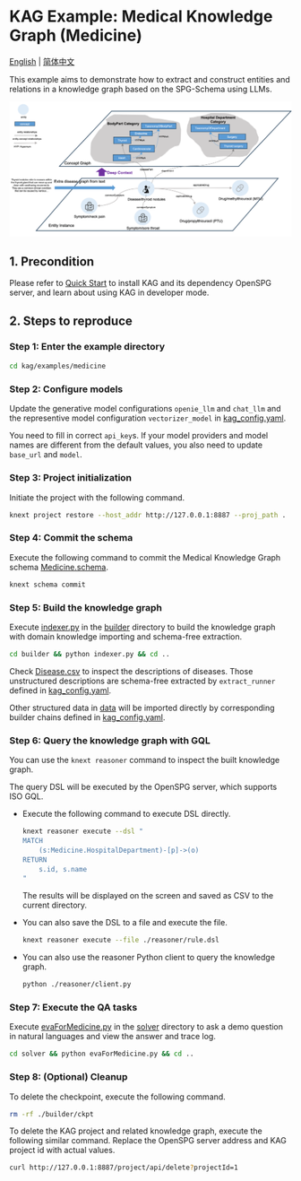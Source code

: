 # KAG Example: Medical Knowledge Graph (Medicine)

[English](./README.md) |
[简体中文](./README_cn.md)

This example aims to demonstrate how to extract and construct entities and relations in a knowledge graph based on the SPG-Schema using LLMs.

![KAG Medicine Diagram](/_static/images/examples/medicine/kag-medicine-diag.png)

## 1. Precondition

Please refer to [Quick Start](https://openspg.yuque.com/ndx6g9/cwh47i/rs7gr8g4s538b1n7) to install KAG and its dependency OpenSPG server, and learn about using KAG in developer mode.

## 2. Steps to reproduce

### Step 1: Enter the example directory

```bash
cd kag/examples/medicine
```

### Step 2: Configure models

Update the generative model configurations ``openie_llm`` and ``chat_llm`` and the representive model configuration ``vectorizer_model`` in [kag_config.yaml](./kag_config.yaml).

You need to fill in correct ``api_key``s. If your model providers and model names are different from the default values, you also need to update ``base_url`` and ``model``.

### Step 3: Project initialization

Initiate the project with the following command.

```bash
knext project restore --host_addr http://127.0.0.1:8887 --proj_path .
```

### Step 4: Commit the schema

Execute the following command to commit the Medical Knowledge Graph schema [Medicine.schema](./schema/Medicine.schema).

```bash
knext schema commit
```

### Step 5: Build the knowledge graph

Execute [indexer.py](./builder/indexer.py) in the [builder](./builder) directory to build the knowledge graph with domain knowledge importing and schema-free extraction.

```bash
cd builder && python indexer.py && cd ..
```

Check [Disease.csv](./builder/data/Disease.csv) to inspect the descriptions of diseases. Those unstructured descriptions are schema-free extracted by ``extract_runner`` defined in [kag_config.yaml](./kag_config.yaml).

Other structured data in [data](./builder/data) will be imported directly by corresponding builder chains defined in [kag_config.yaml](./kag_config.yaml).

### Step 6: Query the knowledge graph with GQL

You can use the ``knext reasoner`` command to inspect the built knowledge graph.

The query DSL will be executed by the OpenSPG server, which supports ISO GQL.

* Execute the following command to execute DSL directly.

  ```bash
  knext reasoner execute --dsl "
  MATCH
      (s:Medicine.HospitalDepartment)-[p]->(o)
  RETURN
      s.id, s.name
  "
  ```

  The results will be displayed on the screen and saved as CSV to the current directory.

* You can also save the DSL to a file and execute the file.

  ```bash
  knext reasoner execute --file ./reasoner/rule.dsl
  ```

* You can also use the reasoner Python client to query the knowledge graph.

  ```bash
  python ./reasoner/client.py
  ```

### Step 7: Execute the QA tasks

Execute [evaForMedicine.py](./solver/evaForMedicine.py) in the [solver](./solver) directory to ask a demo question in natural languages and view the answer and trace log.

```bash
cd solver && python evaForMedicine.py && cd ..
```

### Step 8: (Optional) Cleanup

To delete the checkpoint, execute the following command.

```bash
rm -rf ./builder/ckpt
```

To delete the KAG project and related knowledge graph, execute the following similar command. Replace the OpenSPG server address and KAG project id with actual values.

```bash
curl http://127.0.0.1:8887/project/api/delete?projectId=1
```

